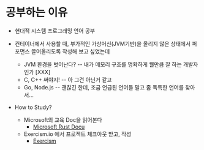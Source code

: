 # 공부하는 이유
- 현대적 시스템 프로그래밍 언어 공부
- 컨테이너에서 사용할 때, 부가적인 가상머신(JVM기반)을 올리지 않은 상태에서 퍼포먼스 끌어올리도록 작성해 보고 싶었는데
    - JVM 환경을 벗어난다? -- 내가 메모리 구조를 명확하게 꿸만큼 잘 하는 개발자인가 [XXX]
    - C, C++ 써야지! -- 아 그건 아닌거 같고
    - Go, Node.js -- 괜찮긴 한데, 조금 언급된 언어들 말고 좀 독특한 언어를 찾아서...

- How to Study?
    - Microsoft의 교육 Doc을 읽어본다
        - [Microsoft Rust Docu](https://docs.microsoft.com/ko-kr/learn/paths/rust-first-steps/)
    - Exercism.io 에서 프로젝트 체크아웃 받고, 작성
        - [Exercism](https://exercism.org/)


